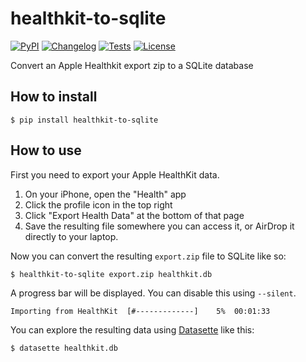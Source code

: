 # healthkit-to-sqlite

[![PyPI](https://img.shields.io/pypi/v/healthkit-to-sqlite.svg)](https://pypi.org/project/healthkit-to-sqlite/)
[![Changelog](https://img.shields.io/github/v/release/dogsheep/healthkit-to-sqlite?include_prereleases&label=changelog)](https://github.com/dogsheep/healthkit-to-sqlite/releases)
[![Tests](https://github.com/dogsheep/healthkit-to-sqlite/workflows/Test/badge.svg)](https://github.com/dogsheep/healthkit-to-sqlite/actions?query=workflow%3ATest)
[![License](https://img.shields.io/badge/license-Apache%202.0-blue.svg)](https://github.com/dogsheep/healthkit-to-sqlite/blob/main/LICENSE)

Convert an Apple Healthkit export zip to a SQLite database

## How to install

    $ pip install healthkit-to-sqlite

## How to use

First you need to export your Apple HealthKit data.

1. On your iPhone, open the "Health" app
2. Click the profile icon in the top right
3. Click "Export Health Data" at the bottom of that page
4. Save the resulting file somewhere you can access it, or AirDrop it directly to your laptop.

Now you can convert the resulting `export.zip` file to SQLite like so:

    $ healthkit-to-sqlite export.zip healthkit.db

A progress bar will be displayed. You can disable this using `--silent`.

```
Importing from HealthKit  [#-------------]    5%  00:01:33
```

You can explore the resulting data using [Datasette](https://datasette.readthedocs.io/) like this:

    $ datasette healthkit.db
